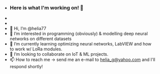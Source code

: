 - ### Here is what I'm working on! 👋
- 
- 
- 👋 Hi, I’m @helia77
- 👀 I’m interested in programming (obviously) & modelling deep neural networks on different datasets
- 🌱 I’m currently learning optimizing neural networks, LabVIEW and how to work w/ LoRa modules.
- 💞️ I’m looking to collaborate on IoT & ML projects.
- 📫 How to reach me -> send me an e-mail to helia_g@yahoo.com and I'll respond shortly!
